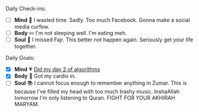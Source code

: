 Daily Check-ins:
- [ ] **Mind** :iphone: I wasted time. Sadly. Too much Facebook. Gonna make a social media curfew.
- [ ] **Body** :zzz: I'm not sleeping well. I'm eating meh.
- [ ] **Soul** :pray: I missed Fajr. This better not happen again. Seriously get your life together.

Daily Goals:
- [x] **Mind** :heartpulse: [Did my day 2 of algorithms](https://github.com/maryamklabib/100-days-of-algorithms/blob/master/day2-factorial.rb)
- [x] **Body** :dancer: Got my cardio in.
- [ ] **Soul** :books: I cannot focus enough to remember anything in Zumar. This is because I've filled my head with too much trashy music.
InshaAllah tomorrow I'm only listening to Quran. FIGHT FOR YOUR AKHIRAH MARYAM.
